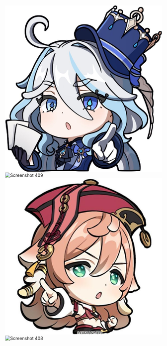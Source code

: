 ![Furina](./Project1/Resources/furina.jpg)
![Screenshot 409](./Project1/Resources/Screenshot(409).png)
![Yanfei](./Project1/Resources/yanfei.jpg)
![Screenshot 408](./Project1/Resources/Screenshot(408).png)
